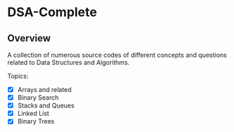 # DSA-Complete 

## Overview
A collection of numerous source codes of different concepts and questions related to Data Structures and Algorithms.

Topics:
-[x] Arrays and related
-[x] Binary Search
-[x] Stacks and Queues
-[x] Linked List
-[x] Binary Trees 

<!-- ## Requirement 

> **Note**
> This is a note

> **Warning**
> This is a warning

## Usage


## Features


## Reference


## Author

Indrashis Paul
-->
